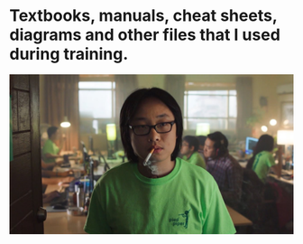 # Textbooks, manuals, cheat sheets, diagrams and other files that I used during training.

![Logo](https://github.com/AzizMGV/Berzloy/blob/main/Images/Jin-Yang.jpg)


